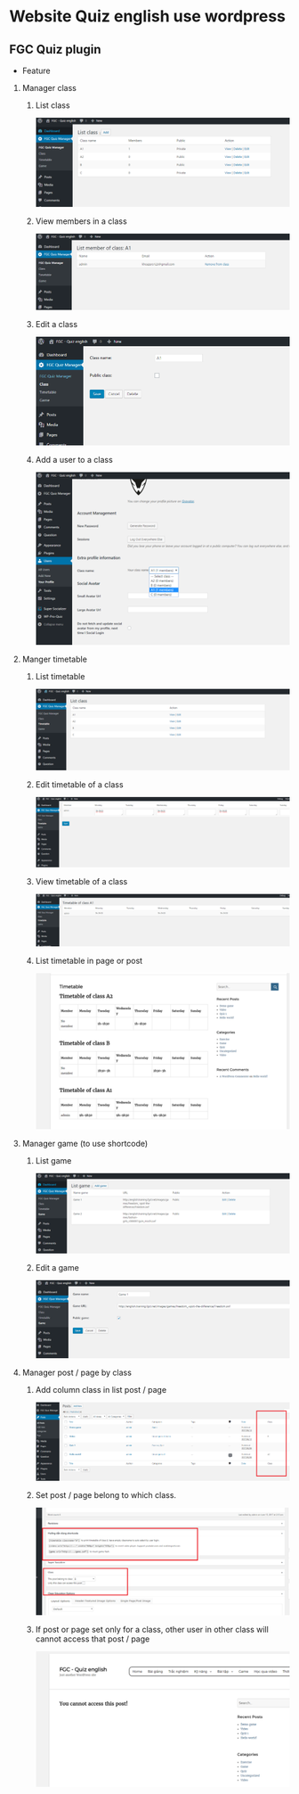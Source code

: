 # Website Quiz english use wordpress

## FGC Quiz plugin

* Feature

1. Manager class
    1. List class

        ![Manager class](/wp-content/plugins/fgc-quiz/doc/images/Capture1.PNG)

    1. View members in a class

        ![Manager class](/wp-content/plugins/fgc-quiz/doc/images/Capture2.PNG)

    1. Edit a class

        ![Manager class](/wp-content/plugins/fgc-quiz/doc/images/Capture3.PNG)

    1. Add a user to a class

        ![Manager class](/wp-content/plugins/fgc-quiz/doc/images/user1.png)

1. Manger timetable
    1. List timetable

        ![Manager class](/wp-content/plugins/fgc-quiz/doc/images/timetable1.PNG)

    1. Edit timetable of a class

        ![Manager class](/wp-content/plugins/fgc-quiz/doc/images/timetable2.PNG)

    1. View timetable of a class

        ![Manager class](/wp-content/plugins/fgc-quiz/doc/images/timetable3.PNG)

    1. List timetable in page or post

        ![Manager class](/wp-content/plugins/fgc-quiz/doc/images/timetable4.PNG)

1. Manager game (to use shortcode)

    1. List game

        ![Manager class](/wp-content/plugins/fgc-quiz/doc/images/game1.PNG)

    1. Edit a game

        ![Manager class](/wp-content/plugins/fgc-quiz/doc/images/game2.PNG)

1. Manager post / page by class
    1. Add column class in list post / page

        ![Manager class](/wp-content/plugins/fgc-quiz/doc/images/post.PNG)

    1. Set post / page belong to which class.

        ![Manager class](/wp-content/plugins/fgc-quiz/doc/images/post2.PNG)

    1. If post or page set only for a class, other user in other class will cannot access that post / page

        ![Manager class](/wp-content/plugins/fgc-quiz/doc/images/post3.PNG)
